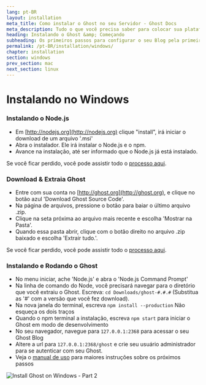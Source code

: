 ```yaml
---
lang: pt-BR
layout: installation
meta_title: Como instalar o Ghost no seu Servidor - Ghost Docs
meta_description: Tudo o que você precisa saber para colocar sua plataforma Ghost funcionando no seu ambiente local, ou em um ambiente remoto.
heading: Instalando o Ghost &amp; Começando
subheading: Os primeiros passos para configurar o seu Blog pela primeira vez.
permalink: /pt-BR/installation/windows/
chapter: installation
section: windows
prev_section: mac
next_section: linux
---
```


# Instalando no Windows <a id="install-windows"></a>

### Instalando o Node.js

*   Em [http://nodejs.org](http://nodejs.org) clique "install", irá iniciar o download de um arquivo '.msi'
*   Abra o instalador. Ele irá instalar o Node.js e o npm.
*   Avance na instalação, até ser informado que o Node.js já está instalado.

Se você ficar perdido, você pode assistir todo o [processo aqui](https://s3-eu-west-1.amazonaws.com/ghost-website-cdn/install-node-win.gif "Install node on Windows").

### Download & Extraia Ghost

*   Entre com sua conta no [http://ghost.org](http://ghost.org), e clique no botão azul 'Download Ghost Source Code'.
*   Na página de arquivos, pressione o botão para baiar o último arquivo .zip.
*   Clique na seta próxima ao arquivo mais recente e escolha 'Mostrar na Pasta'.
*   Quando essa pasta abrir, clique com o botão direito no arquivo .zip baixado e escolha 'Extrair tudo.'.

Se você ficar perdido, você pode assistir todo o [processo aqui](https://s3-eu-west-1.amazonaws.com/ghost-website-cdn/install-ghost-win.gif "Install Ghost on Windows Part 1").

### Instalando e Rodando o Ghost

*   No menu iniciar, ache 'Node.js' e abra o 'Node.js Command Prompt'
*   Na linha de comando do Node, você precisará navegar para o diretório que você extraiu o Ghost. Escreva: `cd Downloads/ghost-#.#.#` (Substitua as '#' com a versão que você fez download).
*   Na nova janela do terminal, escreva `npm install --production` <span class="note">Não esqueça os dois traços</span>
*   Quando o npm terminal a instalação, escreva `npm start` para iniciar o Ghost em modo de desenvolvimento
*   No seu navegador, navegue para <code class="path">127.0.0.1:2368</code> para acessar o seu Ghost Blog
*   Altere a url para <code class="path">127.0.0.1:2368/ghost</code> e crie seu usuário administrador para se autenticar com seu Ghost.
*   Veja o [manual de uso](/usage) para maiores instruções sobre os próximos passos

![](https://s3-eu-west-1.amazonaws.com/ghost-website-cdn/install-ghost-win-2.gif "Install Ghost on Windows - Part 2")
